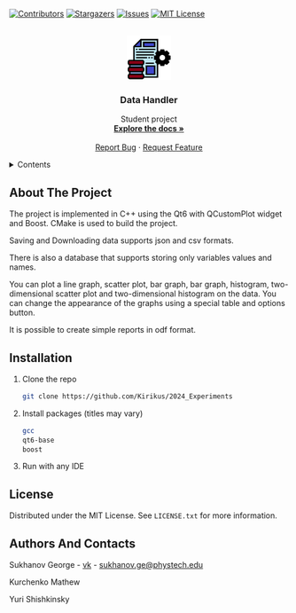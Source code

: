 <a name="readme-top"></a>

[![Contributors][contributors-shield]][contributors-url]
[![Stargazers][stars-shield]][stars-url]
[![Issues][issues-shield]][issues-url]
[![MIT License][license-shield]][license-url]


<br />
<div align="center">
  <a href="https://github.com/Kirikus/2024_Experiments">
    <img src="images/mainwindow.png" alt="Logo" width="80" height="80">
  </a>

  <h3 align="center">Data Handler</h3>

  <p align="center">
    Student project
    <br />
    <a href="https://github.com/Kirikus/2024_Experiments"><strong>Explore the docs »</strong></a>
    <br />
    <br />
    <a href="https://github.com/Kirikus/2024_Experiments/issues/new?labels=bug&template=bug-report---.md">Report Bug</a>
    ·
    <a href="https://github.com/Kirikus/2024_Experiments/issues/new?labels=enhancement&template=feature-request---.md">Request Feature</a>
  </p>
</div>


<details>
  <summary>Contents</summary>
  <ol>
    <li><a href="#about-the-project">About The Project</a></li>
    <li><a href="#installation">Installation</a></li>
    <li><a href="#license">License</a></li>
    <li><a href="#authors-and-contacts">Authors And Contacts</a></li>
  </ol>
</details>


## About The Project

The project is implemented in C++ using the Qt6 with QCustomPlot widget and Boost. CMake is used to build the project.

Saving and Downloading data supports json and csv formats. 

There is also a database that supports storing only variables values and names. 

You can plot a line graph, scatter plot, bar graph, bar graph, histogram, two-dimensional scatter plot and two-dimensional histogram on the data. You can change the appearance of the graphs using a special table and options button. 

It is possible to create simple reports in odf format.

## Installation

1. Clone the repo
   ```sh
   git clone https://github.com/Kirikus/2024_Experiments
   ```
2. Install packages (titles may vary)
   ```sh
   gcc
   qt6-base
   boost
   ```
3. Run with any IDE


## License

Distributed under the MIT License. See `LICENSE.txt` for more information.


## Authors And Contacts

Sukhanov George - [vk](https://vk.com/thefuer) - sukhanov.ge@phystech.edu

Kurchenko Mathew

Yuri Shishkinsky


[contributors-shield]: https://img.shields.io/github/contributors/Kirikus/2024_Experiments.svg?style=for-the-badge
[contributors-url]: https://github.com/Kirikus/2024_Experiments/graphs/contributors

[stars-shield]: https://img.shields.io/github/stars/Kirikus/2024_Experiments.svg?style=for-the-badge
[stars-url]: https://github.com/Kirikus/2024_Experiments/stargazers

[issues-shield]: https://img.shields.io/github/issues/Kirikus/2024_Experiments.svg?style=for-the-badge
[issues-url]: https://github.com/Kirikus/2024_Experiments/issues

[license-shield]: https://img.shields.io/github/license/Kirikus/2024_Experiments.svg?style=for-the-badge
[license-url]: https://github.com/Kirikus/2024_Experiments/blob/main/LICENSE